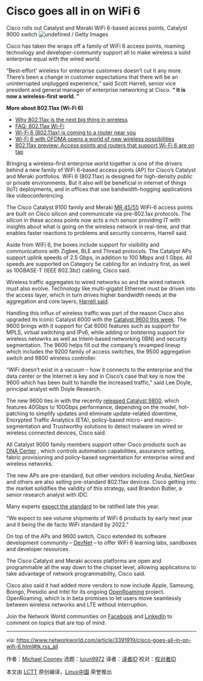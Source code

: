 [#]: collector: (lujun9972)
[#]: translator: ( )
[#]: reviewer: ( )
[#]: publisher: ( )
[#]: url: ( )
[#]: subject: (Cisco goes all in on WiFi 6)
[#]: via: (https://www.networkworld.com/article/3391919/cisco-goes-all-in-on-wifi-6.html#tk.rss_all)
[#]: author: (Michael Cooney https://www.networkworld.com/author/Michael-Cooney/)

Cisco goes all in on WiFi 6
======
Cisco rolls out Catalyst and Meraki WiFi 6-based access points, Catalyst 9000 switch
![undefined / Getty Images][1]

Cisco has taken the wraps off a family of WiFi 6 access points, roaming technology and developer-community support all to make wireless a solid enterprise equal with the wired world.

“Best-effort’ wireless for enterprise customers doesn’t cut it any more. There’s been a change in customer expectations that there will be an uninterrupted unplugged experience,” said Scott Harrell, senior vice president and general manager of enterprise networking at Cisco. **“ **It is now a wireless-first world.** ”**

**More about 802.11ax (Wi-Fi 6)**

  * [Why 802.11ax is the next big thing in wireless][2]
  * [FAQ: 802.11ax Wi-Fi][3]
  * [Wi-Fi 6 (802.11ax) is coming to a router near you][4]
  * [Wi-Fi 6 with OFDMA opens a world of new wireless possibilities][5]
  * [802.11ax preview: Access points and routers that support Wi-Fi 6 are on tap][6]



Bringing a wireless-first enterprise world together is one of the drivers behind a new family of WiFi 6-based access points (AP) for Cisco’s Catalyst and Meraki portfolios. WiFi 6 (802.11ax) is designed for high-density public or private environments. But it also will be beneficial in internet of things (IoT) deployments, and in offices that use bandwidth-hogging applications like videoconferencing.

The Cisco Catalyst 9100 family and Meraki [MR 45/55][7] WiFi-6 access points are built on Cisco silicon and communicate via pre-802.1ax protocols. The silicon in these access points now acts a rich sensor providing IT with insights about what is going on the wireless network in real-time, and that enables faster reactions to problems and security concerns, Harrell said.

Aside from WiFi 6, the boxes include support for visibility and communications with Zigbee, BLE and Thread protocols. The Catalyst APs support uplink speeds of 2.5 Gbps, in addition to 100 Mbps and 1 Gbps. All speeds are supported on Category 5e cabling for an industry first, as well as 10GBASE-T (IEEE 802.3bz) cabling, Cisco said.

Wireless traffic aggregates to wired networks so and the wired network must also evolve. Technology like multi-gigabit Ethernet must be driven into the access layer, which in turn drives higher bandwidth needs at the aggregation and core layers, [Harrell said][8].

Handling this influx of wireless traffic was part of the reason Cisco also upgraded its iconic Catalyst 6000 with the [Catalyst 9600 this week][9]. The 9600 brings with it support for Cat 6000 features such as support for MPLS, virtual switching and IPv6, while adding or bolstering support for wireless netowrks as well as Intent-based networking (IBN) and security segmentation. The 9600 helps fill out the company’s revamped lineup which includes the 9200 family of access switches, the 9500 aggregation switch and 9800 wireless controller.

“WiFi doesn’t exist in a vacuum – how it connects to the enterprise and the data center or the Internet is key and in Cisco’s case that key is now the 9600 which has been built to handle the increased traffic,” said Lee Doyle, principal analyst with Doyle Research.

The new 9600 ties in with the recently [released Catalyst 9800][10], which features 40Gbps to 100Gbps performance, depending on the model, hot-patching to simplify updates and eliminate update-related downtime, Encrypted Traffic Analytics (ETA), policy-based micro- and macro-segmentation and Trustworthy solutions to detect malware on wired or wireless connected devices, Cisco said.

All Catalyst 9000 family members support other Cisco products such as [DNA Center][11] , which controls automation capabilities, assurance setting, fabric provisioning and policy-based segmentation for enterprise wired and wireless networks.

The new APs are pre-standard, but other vendors including Aruba, NetGear and others are also selling pre-standard 802.11ax devices. Cisco getting into the market solidifies the validity of this strategy, said Brandon Butler, a senior research analyst with IDC.

Many experts [expect the standard][12] to be ratified late this year.

“We expect to see volume shipments of WiFi 6 products by early next year and it being the de facto WiFi standard by 2022.”

On top of the APs and 9600 switch, Cisco extended its software development community – [DevNet][13] – to offer WiFi 6 learning labs, sandboxes and developer resources.

The Cisco Catalyst and Meraki access platforms are open and programmable all the way down to the chipset level, allowing applications to take advantage of network programmability, Cisco said.

Cisco also said it had added more vendors to now include Apple, Samsung, Boingo, Presidio and Intel for its ongoing [OpenRoaming][14] project. OpenRoaming, which is in beta promises to let users move seamlessly between wireless networks and LTE without interruption.

Join the Network World communities on [Facebook][15] and [LinkedIn][16] to comment on topics that are top of mind.

--------------------------------------------------------------------------------

via: https://www.networkworld.com/article/3391919/cisco-goes-all-in-on-wifi-6.html#tk.rss_all

作者：[Michael Cooney][a]
选题：[lujun9972][b]
译者：[译者ID](https://github.com/译者ID)
校对：[校对者ID](https://github.com/校对者ID)

本文由 [LCTT](https://github.com/LCTT/TranslateProject) 原创编译，[Linux中国](https://linux.cn/) 荣誉推出

[a]: https://www.networkworld.com/author/Michael-Cooney/
[b]: https://github.com/lujun9972
[1]: https://images.idgesg.net/images/article/2019/04/cisco_catalyst_wifi_coffee-cup_coffee-beans_-100794990-large.jpg
[2]: https://www.networkworld.com/article/3215907/mobile-wireless/why-80211ax-is-the-next-big-thing-in-wi-fi.html
[3]: https://%20https//www.networkworld.com/article/3048196/mobile-wireless/faq-802-11ax-wi-fi.html
[4]: https://www.networkworld.com/article/3311921/mobile-wireless/wi-fi-6-is-coming-to-a-router-near-you.html
[5]: https://www.networkworld.com/article/3332018/wi-fi/wi-fi-6-with-ofdma-opens-a-world-of-new-wireless-possibilities.html
[6]: https://www.networkworld.com/article/3309439/mobile-wireless/80211ax-preview-access-points-and-routers-that-support-the-wi-fi-6-protocol-on-tap.html
[7]: https://meraki.cisco.com/lib/pdf/meraki_datasheet_MR55.pdf
[8]: https://blogs.cisco.com/news/unplugged-and-uninterrupted
[9]: https://www.networkworld.com/article/3391580/venerable-cisco-catalyst-6000-switches-ousted-by-new-catalyst-9600.html
[10]: https://www.networkworld.com/article/3321000/cisco-links-wireless-wired-worlds-with-new-catalyst-9000-switches.html
[11]: https://www.networkworld.com/article/3280988/cisco/cisco-opens-dna-center-network-control-and-management-software-to-the-devops-masses.html
[12]: https://www.networkworld.com/article/3336263/is-jumping-ahead-to-wi-fi-6-the-right-move.html
[13]: https://developer.cisco.com/wireless/?utm_campaign=colaunch-wireless19&utm_source=pressrelease&utm_medium=ciscopress-wireless-main
[14]: https://www.cisco.com/c/en/us/solutions/enterprise-networks/802-11ax-solution/openroaming.html
[15]: https://www.facebook.com/NetworkWorld/
[16]: https://www.linkedin.com/company/network-world
